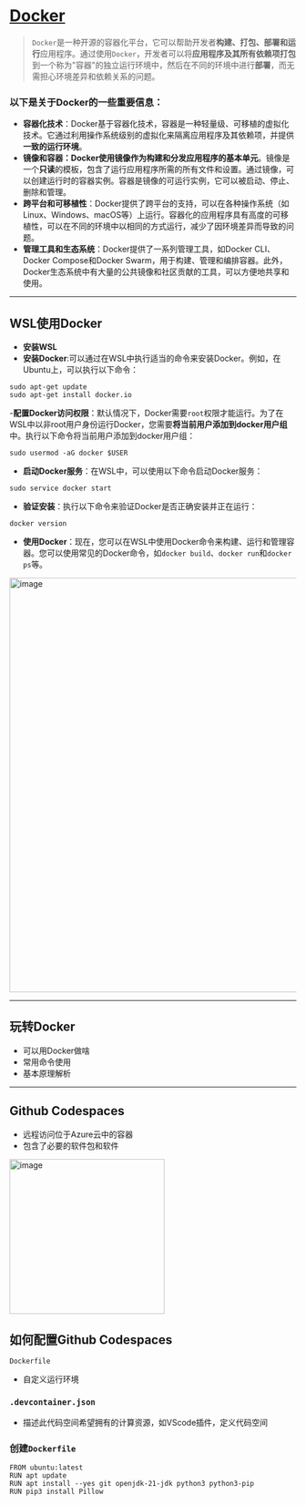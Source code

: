 # [Docker](https://github.com/dululu/GitNote/issues/62)

>`Docker`是一种开源的容器化平台，它可以帮助开发者**构建、打包、部署和运行**应用程序。通过使用`Docker`，开发者可以将**应用程序及其所有依赖项打包**到一个称为"容器"的独立运行环境中，然后在不同的环境中进行**部署**，而无需担心环境差异和依赖关系的问题。
### 以下是关于Docker的一些重要信息：
- **容器化技术**：Docker基于容器化技术，容器是一种轻量级、可移植的虚拟化技术。它通过利用操作系统级别的虚拟化来隔离应用程序及其依赖项，并提供**一致的运行环境**。
- **镜像和容器：**Docker使用镜像作为构建和分发应用程序的**基本单元**。镜像是一个**只读**的模板，包含了运行应用程序所需的所有文件和设置。通过镜像，可以创建运行时的容器实例。容器是镜像的可运行实例，它可以被启动、停止、删除和管理。
- **跨平台和可移植性**：Docker提供了跨平台的支持，可以在各种操作系统（如Linux、Windows、macOS等）上运行。容器化的应用程序具有高度的可移植性，可以在不同的环境中以相同的方式运行，减少了因环境差异而导致的问题。
- **管理工具和生态系统**：Docker提供了一系列管理工具，如Docker CLI、Docker Compose和Docker Swarm，用于构建、管理和编排容器。此外，Docker生态系统中有大量的公共镜像和社区贡献的工具，可以方便地共享和使用。

---

## WSL使用Docker
- **安装WSL**
- **安装Docker**:可以通过在WSL中执行适当的命令来安装Docker。例如，在Ubuntu上，可以执行以下命令：
```
sudo apt-get update
sudo apt-get install docker.io
```
-**配置Docker访问权限**：默认情况下，Docker需要`root`权限才能运行。为了在WSL中以非root用户身份运行Docker，您需要**将当前用户添加到docker用户组**中。执行以下命令将当前用户添加到docker用户组：
```
sudo usermod -aG docker $USER
```
- **启动Docker服务**：在WSL中，可以使用以下命令启动Docker服务：
```
sudo service docker start
```
- **验证安装**：执行以下命令来验证Docker是否正确安装并正在运行：
```
docker version
```
- **使用Docker**：现在，您可以在WSL中使用Docker命令来构建、运行和管理容器。您可以使用常见的Docker命令，如`docker build`、`docker run`和`docker ps`等。
<img width="728" alt="image" src="https://github.com/dululu/GitNote/assets/64392262/d65dd9b6-5cc6-42fa-b469-5d49bb30b62d">


---

## 玩转Docker
- 可以用Docker做啥
- 常用命令使用
- 基本原理解析

---

## Github Codespaces
- 远程访问位于Azure云中的容器
- 包含了必要的软件包和软件
<img width="272" alt="image" src="https://github.com/user-attachments/assets/e008ba3f-50f2-4abc-ba84-0f445d4a7e7b">

## 如何配置Github Codespaces
`Dockerfile`
- 自定义运行环境
### `.devcontainer.json`
- 描述此代码空间希望拥有的计算资源，如VScode插件，定义代码空间

### 创建`Dockerfile`
```
FROM ubuntu:latest
RUN apt update
RUN apt install --yes git openjdk-21-jdk python3 python3-pip
RUN pip3 install Pillow
```